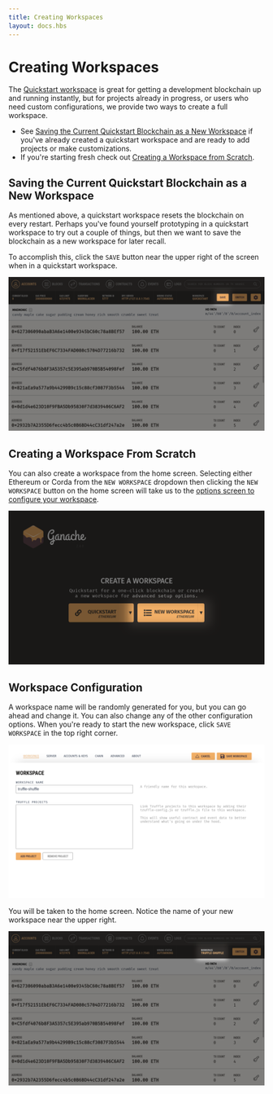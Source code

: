 ```yaml
---
title: Creating Workspaces
layout: docs.hbs
---
```

# Creating Workspaces

The [Quickstart workspace](/docs/ganache/workspaces/the-quickstart-workspace) is great for getting a development blockchain up and running instantly, but for projects already in progress, or users who need custom configurations, we provide two ways to create a full workspace.

* See [Saving the Current Quickstart Blockchain as a New Workspace](#saving-the-current-quickstart-blockchain-as-a-new-workspace) if you've already created a quickstart workspace and are ready to add projects or make customizations.
* If you're starting fresh check out [Creating a Workspace from Scratch](#creating-a-workspace-from-scratch).

## Saving the Current Quickstart Blockchain as a New Workspace

As mentioned above, a quickstart workspace resets the blockchain on every restart. Perhaps you've found yourself prototyping in a quickstart workspace to try out a couple of things, but then we want to save the blockchain as a new workspace for later recall.

To accomplish this, click the `SAVE` button near the upper right of the screen when in a quickstart workspace.

![Saving a Workspace](/img/docs/ganache/v2-shared-seese/save-workspace.png)

## Creating a Workspace From Scratch

You can also create a workspace from the home screen. Selecting either Ethereum or Corda from the `NEW WORKSPACE` dropdown then clicking the `NEW WORKSPACE` button on the home screen will take us to the [options screen to configure your workspace](#workspace-configuration).

![New Workspace Button](/img/docs/ganache/v2-shared-seese/home-new-workspace.png)

## Workspace Configuration

A workspace name will be randomly generated for you, but you can go ahead and change it. You can also change any of the other configuration options. When you're ready to start the new workspace, click `SAVE WORKSPACE` in the top right corner.

![New Workspace](/img/docs/ganache/v2-shared-seese/new-workspace.png)

You will be taken to the home screen. Notice the name of your new workspace near the upper right.

![Workspace Name](/img/docs/ganache/v2-shared-seese/workspace-name.png)
